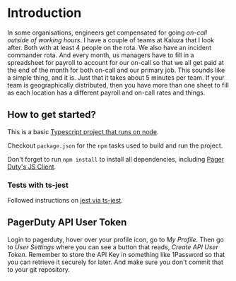 # Introduction

In some organisations, engineers get compensated for going *on-call outside of working hours*. I have a couple of teams at Kaluza that I look after. Both with at least 4 people on the rota. We also have an incident commander rota. And every month, us managers have to fill in a spreadsheet for payroll to account for our on-call so that we all get paid at the end of the month for both on-call and our primary job. This sounds like a simple thing, and it is. Just that it takes about 5 minutes per team. If your team is geographically distributed, then you have more than one sheet to fill as each location has a different payroll and on-call rates and things.

## How to get started?

This is a basic [Typescript project that runs on node](https://nodejs.org/en/learn/getting-started/nodejs-with-typescript).

Checkout `package.json` for the `npm` tasks used to build and run the project.

Don't forget to run `npm install` to install all dependencies, including [Pager Duty's JS Client](https://github.com/PagerDuty/pdjs).

### Tests with ts-jest

Followed instructions on [jest via ts-jest](https://jestjs.io/docs/getting-started#via-ts-jest).

## PagerDuty API User Token

Login to pagerduty, hover over your profile icon, go to *My Profile*. Then go to *User Settings* where you can see a button that reads, *Create API User Token*. Remember to store the API Key in something like 1Password so that you can retrieve it securely for later. And make sure you don't commit that to your git repository.
